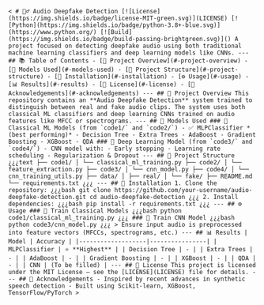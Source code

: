 <pre><code>&lt; # 🕵️‍♂️ Audio Deepfake Detection [![License](https://img.shields.io/badge/license-MIT-green.svg)](LICENSE) [![Python](https://img.shields.io/badge/python-3.8+-blue.svg)](https://www.python.org/) [![Build](https://img.shields.io/badge/build-passing-brightgreen.svg)]() A project focused on detecting deepfake audio using both traditional machine learning classifiers and deep learning models like CNNs. --- ## 📚 Table of Contents - [🚀 Project Overview](#-project-overview) - [🧠 Models Used](#-models-used) - [📁 Project Structure](#-project-structure) - [🔧 Installation](#-installation) - [⚙️ Usage](#️-usage) - [📊 Results](#-results) - [📝 License](#-license) - [🙏 Acknowledgements](#-acknowledgements) --- ## 🚀 Project Overview This repository contains an **Audio Deepfake Detection** system trained to distinguish between real and fake audio clips. The system uses both classical ML classifiers and deep learning CNNs trained on audio features like MFCC or spectrograms. --- ## 🧠 Models Used ### 🔢 Classical ML Models (from `code1/` and `code2/`) - ✅ MLPClassifier *(best performing)* - Decision Tree - Extra Trees - AdaBoost - Gradient Boosting - XGBoost - QDA ### 🧠 Deep Learning Model (from `code3/` and `code4/`) - CNN model with: - Early stopping - Learning rate scheduling - Regularization & Dropout --- ## 📁 Project Structure ¿¿¿text ├── code1/ │ └── classical_ml_training.py ├── code2/ │ └── feature_extraction.py ├── code3/ │ └── cnn_model.py ├── code4/ │ └── cnn_training_utils.py ├── data/ │ ├── real/ │ └── fake/ ├── README.md └── requirements.txt ¿¿¿ --- ## 🔧 Installation 1. Clone the repository: ¿¿¿bash git clone https://github.com/your-username/audio-deepfake-detection.git cd audio-deepfake-detection ¿¿¿ 2. Install dependencies: ¿¿¿bash pip install -r requirements.txt ¿¿¿ --- ## ⚙️ Usage ### 🧪 Train Classical Models ¿¿¿bash python code1/classical_ml_training.py ¿¿¿ ### 🧠 Train CNN Model ¿¿¿bash python code3/cnn_model.py ¿¿¿ > Ensure input audio is preprocessed into feature vectors (MFCCs, spectrograms, etc.) --- ## 📊 Results | Model | Accuracy | |-------------------|----------------| | MLPClassifier | ⭐ **Highest** | | Decision Tree | - | | Extra Trees | - | | AdaBoost | - | | Gradient Boosting | - | | XGBoost | - | | QDA | - | | CNN | (To be filled) | --- ## 📝 License This project is licensed under the MIT License – see the [LICENSE](LICENSE) file for details. --- ## 🙏 Acknowledgements - Inspired by recent advances in synthetic speech detection - Built using Scikit-learn, XGBoost, TensorFlow/PyTorch &gt; </code></pre>
